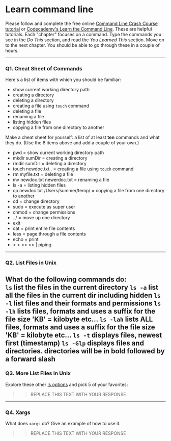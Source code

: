 # Learn command line

Please follow and complete the free online [Command Line Crash Course
tutorial](https://web.archive.org/web/20160708171659/http://cli.learncodethehardway.org/book/) or [Codecademy's Learn the Command Line](https://www.codecademy.com/learn/learn-the-command-line). These are helpful tutorials. Each "chapter" focuses on a command. Type the commands you see in the _Do This_ section, and read the _You Learned This_ section. Move on to the next chapter. You should be able to go through these in a couple of hours.

---

### Q1.  Cheat Sheet of Commands  
Here's a list of items with which you should be familiar:
* show current working directory path
* creating a directory
* deleting a directory
* creating a file using `touch` command
* deleting a file
* renaming a file
* listing hidden files
* copying a file from one directory to another

Make a cheat sheet for yourself: a list of at least **ten** commands and what they do.  (Use the 8 items above and add a couple of your own.)  
  
* pwd = show current working directory path
* mkdir sumDir = creating a directory
* rmdir sumDir = deleting a directory
* touch newdoc.txt . = creating a file using `touch` command
* rm myfile.txt =  deleting a file
* mv newdoc.txt newerdoc.txt =  renaming a file
* ls -a = listing hidden files
* cp newdoc.txt /Users/summer/temp/ = copying a file from one directory to another
* cd = change directory
* sudo = execute as super user
* chmod = change permissions
* ../  = move up one directory
* exit
* cat = print entire file contents
* less = page through a file contents
* echo = print
* < > << >> |  piping 

---

### Q2.  List Files in Unix   

What do the following commands do:  
`ls`    list the files in the current directory
`ls -a`   list all the files in the current dir including hidden
`ls -l`   list files and their formats and permissions
`ls -lh`  lists files, formats and uses a suffix for the file size 'KB' = kilobyte etc...
`ls -lah`  lists ALL files, formats and uses a suffix for the file size 'KB' = kilobyte etc...
`ls -t`  displays files, newest first (timestamp)
`ls -Glp`  displays files and directories. directories will be in bold followed by a forward slash
---

### Q3.  More List Files in Unix  

Explore these other [ls options](http://www.techonthenet.com/unix/basic/ls.php) and pick 5 of your favorites:

> > REPLACE THIS TEXT WITH YOUR RESPONSE

---

### Q4.  Xargs   

What does `xargs` do? Give an example of how to use it.

> > REPLACE THIS TEXT WITH YOUR RESPONSE

 

